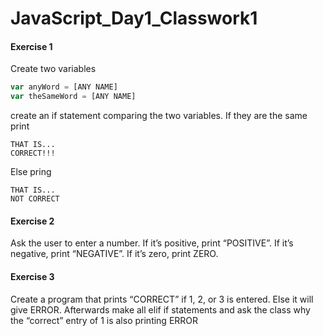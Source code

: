 # JavaScript_Day1_Classwork1

#### Exercise 1
Create two variables
```javascript
var anyWord = [ANY NAME]
var theSameWord = [ANY NAME]
```
create an if statement comparing the two variables. If they are the same print
```
THAT IS...
CORRECT!!!
```

Else pring
```
THAT IS...
NOT CORRECT
```

#### Exercise 2
Ask the user to enter a number. If it’s positive, print “POSITIVE”. If it’s negative, print “NEGATIVE”. If it’s zero, print ZERO.

#### Exercise 3
Create a program that  prints “CORRECT” if 1, 2, or 3 is entered. Else it will give ERROR.
Afterwards make all elif if statements and ask the class why the “correct” entry of 1 is also printing ERROR 
